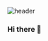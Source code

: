 ![header](https://capsule-render.vercel.app/api?type=waving&color=BCE8CB&height=300&section=header&text=Welcome&fontSize=90&animation=fadeIn&fontAlignY=38&desc=minkk's%20GitHub%20Profile&descAlignY=51&descAlign=62)

### Hi there 👋

<!--
**jeongminkyu95/jeongminkyu95** is a ✨ _special_ ✨ repository because its `README.md` (this file) appears on your GitHub profile.

Here are some ideas to get you started:

- 🔭 I’m currently working on ...
- 🌱 I’m currently learning ...
- 👯 I’m looking to collaborate on ...
- 🤔 I’m looking for help with ...
- 💬 Ask me about ...
- 📫 How to reach me: ...
- 😄 Pronouns: ...
- ⚡ Fun fact: ...
-->
